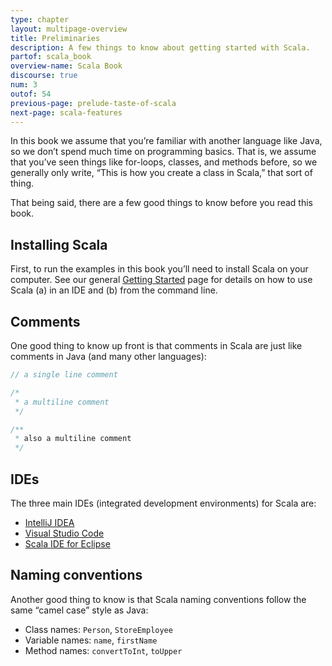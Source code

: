 ```yaml
---
type: chapter
layout: multipage-overview
title: Preliminaries
description: A few things to know about getting started with Scala.
partof: scala_book
overview-name: Scala Book
discourse: true
num: 3
outof: 54
previous-page: prelude-taste-of-scala
next-page: scala-features
---
```



In this book we assume that you’re familiar with another language like Java, so we don’t spend much time on programming basics. That is, we assume that you’ve seen things like for-loops, classes, and methods before, so we generally only write, “This is how you create a class in Scala,” that sort of thing.

That being said, there are a few good things to know before you read this book.



## Installing Scala

First, to run the examples in this book you’ll need to install Scala on your computer. See our general [Getting Started]({{site.baseurl}}/getting-started/index.html) page for details on how to use Scala (a) in an IDE and (b) from the command line.



## Comments

One good thing to know up front is that comments in Scala are just like comments in Java (and many other languages):

```scala
// a single line comment

/*
 * a multiline comment
 */

/**
 * also a multiline comment
 */
```



## IDEs

The three main IDEs (integrated development environments) for Scala are:

- [IntelliJ IDEA](https://www.jetbrains.com/idea/download)
- [Visual Studio Code](https://code.visualstudio.com)
- [Scala IDE for Eclipse](http://scala-ide.org)



## Naming conventions

Another good thing to know is that Scala naming conventions follow the same “camel case” style as Java:

- Class names: `Person`, `StoreEmployee`
- Variable names: `name`, `firstName`
- Method names: `convertToInt`, `toUpper`









